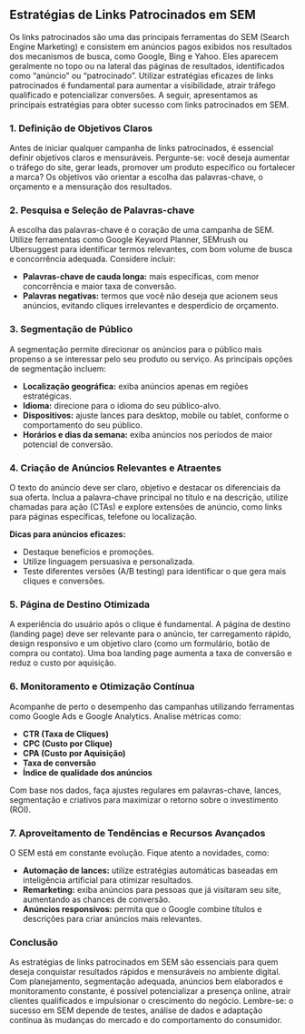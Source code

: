 
## Estratégias de Links Patrocinados em SEM

Os links patrocinados são uma das principais ferramentas do SEM (Search Engine Marketing) e consistem em anúncios pagos exibidos nos resultados dos mecanismos de busca, como Google, Bing e Yahoo. Eles aparecem geralmente no topo ou na lateral das páginas de resultados, identificados como “anúncio” ou “patrocinado”. Utilizar estratégias eficazes de links patrocinados é fundamental para aumentar a visibilidade, atrair tráfego qualificado e potencializar conversões. A seguir, apresentamos as principais estratégias para obter sucesso com links patrocinados em SEM.

### 1. Definição de Objetivos Claros

Antes de iniciar qualquer campanha de links patrocinados, é essencial definir objetivos claros e mensuráveis. Pergunte-se: você deseja aumentar o tráfego do site, gerar leads, promover um produto específico ou fortalecer a marca? Os objetivos vão orientar a escolha das palavras-chave, o orçamento e a mensuração dos resultados.

### 2. Pesquisa e Seleção de Palavras-chave

A escolha das palavras-chave é o coração de uma campanha de SEM. Utilize ferramentas como Google Keyword Planner, SEMrush ou Ubersuggest para identificar termos relevantes, com bom volume de busca e concorrência adequada. Considere incluir:

- **Palavras-chave de cauda longa:** mais específicas, com menor concorrência e maior taxa de conversão.
- **Palavras negativas:** termos que você não deseja que acionem seus anúncios, evitando cliques irrelevantes e desperdício de orçamento.

### 3. Segmentação de Público

A segmentação permite direcionar os anúncios para o público mais propenso a se interessar pelo seu produto ou serviço. As principais opções de segmentação incluem:

- **Localização geográfica:** exiba anúncios apenas em regiões estratégicas.
- **Idioma:** direcione para o idioma do seu público-alvo.
- **Dispositivos:** ajuste lances para desktop, mobile ou tablet, conforme o comportamento do seu público.
- **Horários e dias da semana:** exiba anúncios nos períodos de maior potencial de conversão.

### 4. Criação de Anúncios Relevantes e Atraentes

O texto do anúncio deve ser claro, objetivo e destacar os diferenciais da sua oferta. Inclua a palavra-chave principal no título e na descrição, utilize chamadas para ação (CTAs) e explore extensões de anúncio, como links para páginas específicas, telefone ou localização.

**Dicas para anúncios eficazes:**
- Destaque benefícios e promoções.
- Utilize linguagem persuasiva e personalizada.
- Teste diferentes versões (A/B testing) para identificar o que gera mais cliques e conversões.

### 5. Página de Destino Otimizada

A experiência do usuário após o clique é fundamental. A página de destino (landing page) deve ser relevante para o anúncio, ter carregamento rápido, design responsivo e um objetivo claro (como um formulário, botão de compra ou contato). Uma boa landing page aumenta a taxa de conversão e reduz o custo por aquisição.

### 6. Monitoramento e Otimização Contínua

Acompanhe de perto o desempenho das campanhas utilizando ferramentas como Google Ads e Google Analytics. Analise métricas como:

- **CTR (Taxa de Cliques)**
- **CPC (Custo por Clique)**
- **CPA (Custo por Aquisição)**
- **Taxa de conversão**
- **Índice de qualidade dos anúncios**

Com base nos dados, faça ajustes regulares em palavras-chave, lances, segmentação e criativos para maximizar o retorno sobre o investimento (ROI).

### 7. Aproveitamento de Tendências e Recursos Avançados

O SEM está em constante evolução. Fique atento a novidades, como:

- **Automação de lances:** utilize estratégias automáticas baseadas em inteligência artificial para otimizar resultados.
- **Remarketing:** exiba anúncios para pessoas que já visitaram seu site, aumentando as chances de conversão.
- **Anúncios responsivos:** permita que o Google combine títulos e descrições para criar anúncios mais relevantes.

### Conclusão

As estratégias de links patrocinados em SEM são essenciais para quem deseja conquistar resultados rápidos e mensuráveis no ambiente digital. Com planejamento, segmentação adequada, anúncios bem elaborados e monitoramento constante, é possível potencializar a presença online, atrair clientes qualificados e impulsionar o crescimento do negócio. Lembre-se: o sucesso em SEM depende de testes, análise de dados e adaptação contínua às mudanças do mercado e do comportamento do consumidor.
```
